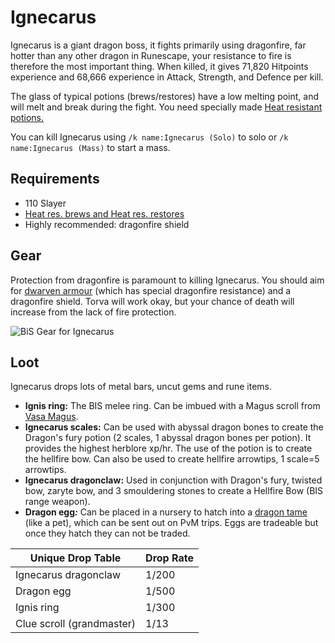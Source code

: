 # Ignecarus

Ignecarus is a giant dragon boss, it fights primarily using dragonfire, far hotter than any other dragon in Runescape, your resistance to fire is therefore the most important thing. When killed, it gives 71,820 Hitpoints experience and 68,666 experience in Attack, Strength, and Defence per kill.

The glass of typical potions (brews/restores) have a low melting point, and will melt and break during the fight. You need specially made [Heat resistant potions.](../custom-items/misc.md#heat-res-potions)

You can kill Ignecarus using `/k name:Ignecarus (Solo)` to solo or `/k name:Ignecarus (Mass)` to start a mass.

## Requirements

* 110 Slayer
* [Heat res. brews and Heat res. restores](../custom-items/misc.md#heat-res-potions)
* Highly recommended: dragonfire shield

## Gear

Protection from dragonfire is paramount to killing Ignecarus. You should aim for [dwarven armour](../custom-items/equippables.md#dwarven-armour) (which has special dragonfire resistance) and a dragonfire shield. Torva will work okay, but your chance of death will increase from the lack of fire protection.

![BiS Gear for Ignecarus](../.gitbook/assets/igne\_bis.png)

## Loot

Ignecarus drops lots of metal bars, uncut gems and rune items.

* **Ignis ring:** The BIS melee ring. Can be imbued with a Magus scroll from [Vasa Magus](vasa-magus.md#loot).
* **Ignecarus scales:** Can be used with abyssal dragon bones to create the Dragon's fury potion (2 scales, 1 abyssal dragon bones per potion). It provides the highest herblore xp/hr. The use of the potion is to create the hellfire bow. Can also be used to create hellfire arrowtips, 1 scale=5 arrowtips.
* **Ignecarus dragonclaw:** Used in conjunction with Dragon's fury, twisted bow, zaryte bow, and 3 smouldering stones to create a Hellfire Bow (BIS range weapon).
* **Dragon egg**_**:**_ Can be placed in a nursery to hatch into a [dragon tame](../custom-items/tames/igne-tame.md) (like a pet), which can be sent out on PvM trips. Eggs are tradeable but once they hatch they can not be traded.

| **Unique Drop Table**     | **Drop Rate** |
| ------------------------- | ------------- |
| Ignecarus dragonclaw      | 1/200         |
| Dragon egg                | 1/500         |
| Ignis ring                | 1/300         |
| Clue scroll (grandmaster) | 1/13          |
